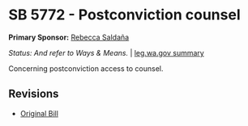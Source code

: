 # SB 5772 - Postconviction counsel
**Primary Sponsor:** [Rebecca Saldaña](/person/leg/rebecca.saldana.md)

*Status: And refer to Ways & Means.* | [leg.wa.gov summary](https://app.leg.wa.gov/billsummary?BillNumber=5772&Year=2021)

Concerning postconviction access to counsel.

## Revisions
* [Original Bill](1/)
